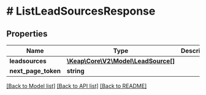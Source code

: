 # # ListLeadSourcesResponse

## Properties

Name | Type | Description | Notes
------------ | ------------- | ------------- | -------------
**leadsources** | [**\Keap\Core\V2\Model\LeadSource[]**](LeadSource.md) |  | [optional]
**next_page_token** | **string** |  | [optional]

[[Back to Model list]](../../README.md#models) [[Back to API list]](../../README.md#endpoints) [[Back to README]](../../README.md)
